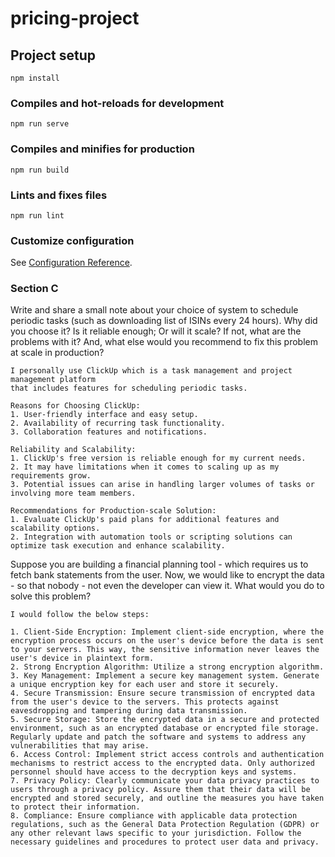 # pricing-project

## Project setup
```
npm install
```

### Compiles and hot-reloads for development
```
npm run serve
```

### Compiles and minifies for production
```
npm run build
```

### Lints and fixes files
```
npm run lint
```

### Customize configuration
See [Configuration Reference](https://cli.vuejs.org/config/).



### Section C

Write and share a small note about your choice of system to schedule periodic tasks (such as downloading list of ISINs every 24 hours). Why did you choose it? Is it reliable enough; Or will it scale? If not, what are the problems with it? And, what else would you recommend to fix this problem at scale in production?

```
I personally use ClickUp which is a task management and project management platform 
that includes features for scheduling periodic tasks.

Reasons for Choosing ClickUp:
1. User-friendly interface and easy setup.
2. Availability of recurring task functionality.
3. Collaboration features and notifications.

Reliability and Scalability:
1. ClickUp's free version is reliable enough for my current needs.
2. It may have limitations when it comes to scaling up as my requirements grow.
3. Potential issues can arise in handling larger volumes of tasks or involving more team members.

Recommendations for Production-scale Solution:
1. Evaluate ClickUp's paid plans for additional features and scalability options.
2. Integration with automation tools or scripting solutions can optimize task execution and enhance scalability.
```

Suppose you are building a financial planning tool - which requires us to fetch bank statements from the user. Now, we would like to encrypt the data - so that nobody - not even the developer can view it. What would you do to solve this problem?

```
I would follow the below steps:

1. Client-Side Encryption: Implement client-side encryption, where the encryption process occurs on the user's device before the data is sent to your servers. This way, the sensitive information never leaves the user's device in plaintext form.
2. Strong Encryption Algorithm: Utilize a strong encryption algorithm.
3. Key Management: Implement a secure key management system. Generate a unique encryption key for each user and store it securely.
4. Secure Transmission: Ensure secure transmission of encrypted data from the user's device to the servers. This protects against eavesdropping and tampering during data transmission.
5. Secure Storage: Store the encrypted data in a secure and protected environment, such as an encrypted database or encrypted file storage. Regularly update and patch the software and systems to address any vulnerabilities that may arise.
6. Access Control: Implement strict access controls and authentication mechanisms to restrict access to the encrypted data. Only authorized personnel should have access to the decryption keys and systems.
7. Privacy Policy: Clearly communicate your data privacy practices to users through a privacy policy. Assure them that their data will be encrypted and stored securely, and outline the measures you have taken to protect their information.
8. Compliance: Ensure compliance with applicable data protection regulations, such as the General Data Protection Regulation (GDPR) or any other relevant laws specific to your jurisdiction. Follow the necessary guidelines and procedures to protect user data and privacy.
```